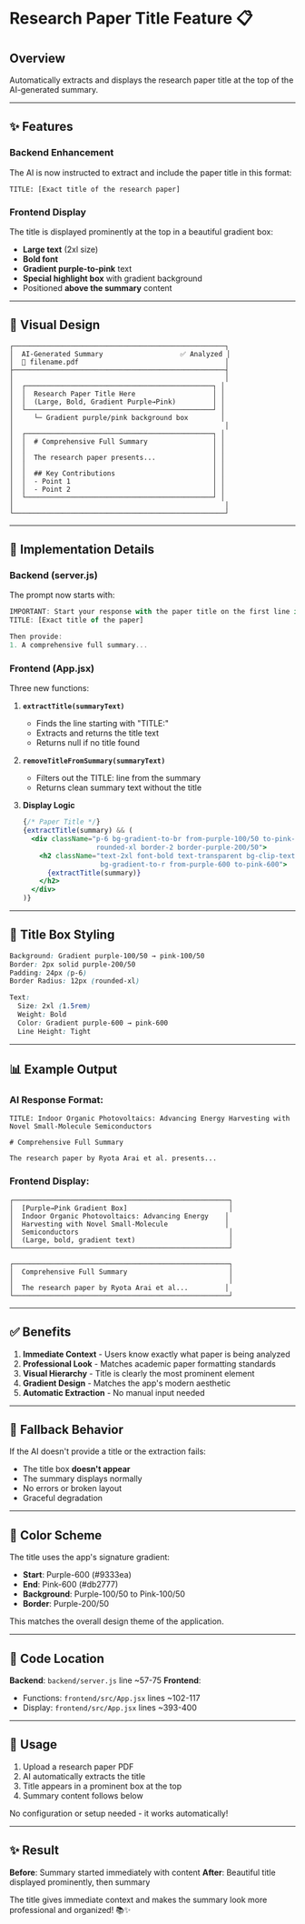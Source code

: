 # Research Paper Title Feature 📋

## Overview
Automatically extracts and displays the research paper title at the top of the AI-generated summary.

---

## ✨ Features

### **Backend Enhancement**
The AI is now instructed to extract and include the paper title in this format:
```
TITLE: [Exact title of the research paper]
```

### **Frontend Display**
The title is displayed prominently at the top in a beautiful gradient box:
- **Large text** (2xl size)
- **Bold font**
- **Gradient purple-to-pink** text
- **Special highlight box** with gradient background
- Positioned **above the summary** content

---

## 🎨 Visual Design

```
┌────────────────────────────────────────────────────┐
│  AI-Generated Summary                   ✅ Analyzed │
│  📄 filename.pdf                                    │
├────────────────────────────────────────────────────┤
│                                                    │
│  ┌──────────────────────────────────────────────┐ │
│  │  Research Paper Title Here                   │ │
│  │  (Large, Bold, Gradient Purple→Pink)         │ │
│  └──────────────────────────────────────────────┘ │
│     └─ Gradient purple/pink background box        │
│                                                    │
│  ┌──────────────────────────────────────────────┐ │
│  │  # Comprehensive Full Summary                │ │
│  │                                              │ │
│  │  The research paper presents...              │ │
│  │                                              │ │
│  │  ## Key Contributions                        │ │
│  │  - Point 1                                   │ │
│  │  - Point 2                                   │ │
│  └──────────────────────────────────────────────┘ │
│                                                    │
└────────────────────────────────────────────────────┘
```

---

## 🔧 Implementation Details

### **Backend (server.js)**

The prompt now starts with:
```javascript
IMPORTANT: Start your response with the paper title on the first line in this exact format:
TITLE: [Exact title of the paper]

Then provide:
1. A comprehensive full summary...
```

### **Frontend (App.jsx)**

Three new functions:

1. **`extractTitle(summaryText)`**
   - Finds the line starting with "TITLE:"
   - Extracts and returns the title text
   - Returns null if no title found

2. **`removeTitleFromSummary(summaryText)`**
   - Filters out the TITLE: line from the summary
   - Returns clean summary text without the title

3. **Display Logic**
   ```jsx
   {/* Paper Title */}
   {extractTitle(summary) && (
     <div className="p-6 bg-gradient-to-br from-purple-100/50 to-pink-100/50 
                     rounded-xl border-2 border-purple-200/50">
       <h2 className="text-2xl font-bold text-transparent bg-clip-text 
                      bg-gradient-to-r from-purple-600 to-pink-600">
         {extractTitle(summary)}
       </h2>
     </div>
   )}
   ```

---

## 🎯 Title Box Styling

```css
Background: Gradient purple-100/50 → pink-100/50
Border: 2px solid purple-200/50
Padding: 24px (p-6)
Border Radius: 12px (rounded-xl)

Text:
  Size: 2xl (1.5rem)
  Weight: Bold
  Color: Gradient purple-600 → pink-600
  Line Height: Tight
```

---

## 📊 Example Output

### AI Response Format:
```
TITLE: Indoor Organic Photovoltaics: Advancing Energy Harvesting with Novel Small-Molecule Semiconductors

# Comprehensive Full Summary

The research paper by Ryota Arai et al. presents...
```

### Frontend Display:
```
┌─────────────────────────────────────────────────────┐
│  [Purple→Pink Gradient Box]                         │
│  Indoor Organic Photovoltaics: Advancing Energy    │
│  Harvesting with Novel Small-Molecule              │
│  Semiconductors                                     │
│  (Large, bold, gradient text)                       │
└─────────────────────────────────────────────────────┘

┌─────────────────────────────────────────────────────┐
│  Comprehensive Full Summary                         │
│                                                     │
│  The research paper by Ryota Arai et al...         │
└─────────────────────────────────────────────────────┘
```

---

## ✅ Benefits

1. **Immediate Context** - Users know exactly what paper is being analyzed
2. **Professional Look** - Matches academic paper formatting standards
3. **Visual Hierarchy** - Title is clearly the most prominent element
4. **Gradient Design** - Matches the app's modern aesthetic
5. **Automatic Extraction** - No manual input needed

---

## 🔄 Fallback Behavior

If the AI doesn't provide a title or the extraction fails:
- The title box **doesn't appear**
- The summary displays normally
- No errors or broken layout
- Graceful degradation

---

## 🎨 Color Scheme

The title uses the app's signature gradient:
- **Start**: Purple-600 (#9333ea)
- **End**: Pink-600 (#db2777)
- **Background**: Purple-100/50 to Pink-100/50
- **Border**: Purple-200/50

This matches the overall design theme of the application.

---

## 📝 Code Location

**Backend**: `backend/server.js` line ~57-75
**Frontend**: 
- Functions: `frontend/src/App.jsx` lines ~102-117
- Display: `frontend/src/App.jsx` lines ~393-400

---

## 🚀 Usage

1. Upload a research paper PDF
2. AI automatically extracts the title
3. Title appears in a prominent box at the top
4. Summary content follows below

No configuration or setup needed - it works automatically!

---

## ✨ Result

**Before**: Summary started immediately with content
**After**: Beautiful title displayed prominently, then summary

The title gives immediate context and makes the summary look more professional and organized! 📚✨

